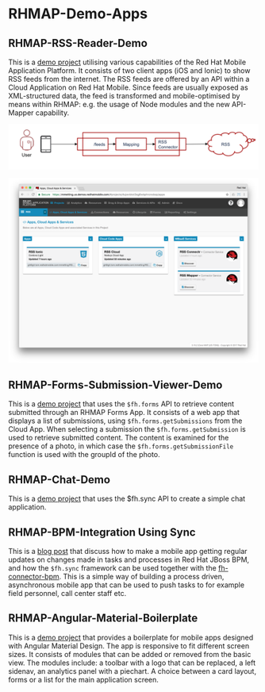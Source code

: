 # RHMAP-Demo-Apps
## RHMAP-RSS-Reader-Demo
This is a [demo project](https://github.com/mmetting/RHMAP-RSS-Reader-Demo) utilising various capabilities of the Red Hat Mobile Application Platform. It consists of two client apps (iOS and Ionic) to show RSS feeds from the internet. The RSS feeds are offered by an API within a Cloud Application on Red Hat Mobile. Since feeds are usually exposed as XML-structured data, the feed is transformed and mobile-optimised by means within RHMAP: e.g. the usage of Node modules and the new API-Mapper capability.

![alt text](./pictures/overview.png "Overview")

![alt text](./pictures/project.png "Project")

## RHMAP-Forms-Submission-Viewer-Demo
This is a [demo project](https://github.com/torbjorndahlen/formsdemo) that uses the `$fh.forms` API to retrieve content submitted through an RHMAP Forms App. It consists of a web app that displays a list of submissions, using `$fh.forms.getSubmissions` from the Cloud App. When selecting a submission the `$fh.forms.getSubmission` is used to retrieve submitted content. The content is examined for the presence of a photo, in which case the `$fh.forms.getSubmissionFile` function is used with the groupId of the photo.

## RHMAP-Chat-Demo
This is a [demo project](https://github.com/torbjorndahlen/kollegornaserver) that uses the $fh.sync API to create a simple chat application.

## RHMAP-BPM-Integration Using Sync
This is a [blog post](https://github.com/torbjorndahlen/RHMAP-BPM-Integration-Sync) that discuss how to make a mobile app getting regular updates on changes made in tasks and processes in Red Hat JBoss BPM, and how the `$fh.sync` framework can be used together with the [fh-connector-bpm](https://github.com/sebastianfaulhaber/fh-connector-bpm).
This is a simple way of building a process driven, asynchronous mobile app that can be used to push tasks to for example field personnel, call center staff etc.

## RHMAP-Angular-Material-Boilerplate
This is a [demo project](https://github.com/torbjorndahlen/md-boilerplate) that provides a boilerplate for mobile
apps designed with Angular Material Design. The app is responsive to fit different screen sizes.
It consists of modules that can be added or removed from the basic view. The modules include: a toolbar with a
logo that can be replaced, a left sidenav, an analytics panel with a piechart. A choice between a card layout, forms
or a list for the main application screen.
